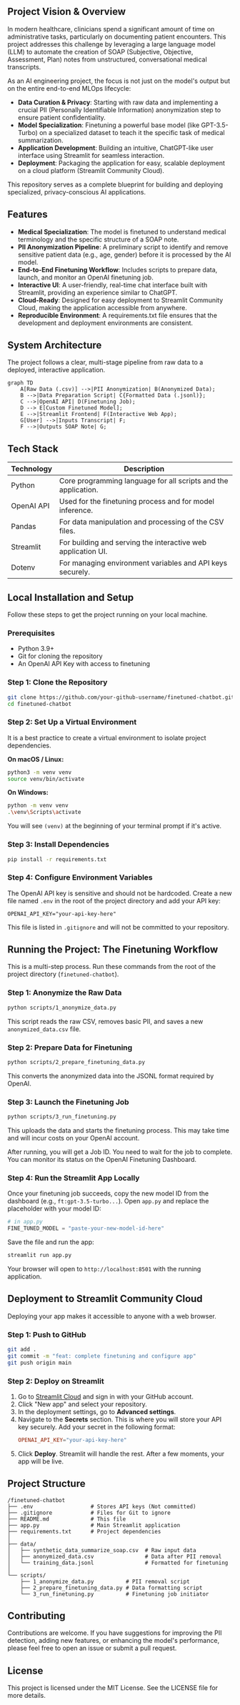 ## Project Vision & Overview

In modern healthcare, clinicians spend a significant amount of time on administrative tasks, particularly on documenting patient encounters. This project addresses this challenge by leveraging a large language model (LLM) to automate the creation of SOAP (Subjective, Objective, Assessment, Plan) notes from unstructured, conversational medical transcripts.

As an AI engineering project, the focus is not just on the model's output but on the entire end-to-end MLOps lifecycle:

- **Data Curation & Privacy**: Starting with raw data and implementing a crucial PII (Personally Identifiable Information) anonymization step to ensure patient confidentiality.
- **Model Specialization**: Finetuning a powerful base model (like GPT-3.5-Turbo) on a specialized dataset to teach it the specific task of medical summarization.
- **Application Development**: Building an intuitive, ChatGPT-like user interface using Streamlit for seamless interaction.
- **Deployment**: Packaging the application for easy, scalable deployment on a cloud platform (Streamlit Community Cloud).

This repository serves as a complete blueprint for building and deploying specialized, privacy-conscious AI applications.

## Features

- **Medical Specialization**: The model is finetuned to understand medical terminology and the specific structure of a SOAP note.
- **PII Anonymization Pipeline**: A preliminary script to identify and remove sensitive patient data (e.g., age, gender) before it is processed by the AI model.
- **End-to-End Finetuning Workflow**: Includes scripts to prepare data, launch, and monitor an OpenAI finetuning job.
- **Interactive UI**: A user-friendly, real-time chat interface built with Streamlit, providing an experience similar to ChatGPT.
- **Cloud-Ready**: Designed for easy deployment to Streamlit Community Cloud, making the application accessible from anywhere.
- **Reproducible Environment**: A requirements.txt file ensures that the development and deployment environments are consistent.

## System Architecture

The project follows a clear, multi-stage pipeline from raw data to a deployed, interactive application.

```mermaid
graph TD
    A[Raw Data (.csv)] -->|PII Anonymization| B(Anonymized Data);
    B -->|Data Preparation Script| C{Formatted Data (.jsonl)};
    C -->|OpenAI API| D(Finetuning Job);
    D --> E[Custom Finetuned Model];
    E -->|Streamlit Frontend| F(Interactive Web App);
    G[User] -->|Inputs Transcript| F;
    F -->|Outputs SOAP Note| G;
```

## Tech Stack

| Technology | Description |
|------------|-------------|
| Python     | Core programming language for all scripts and the application. |
| OpenAI API | Used for the finetuning process and for model inference. |
| Pandas     | For data manipulation and processing of the CSV files. |
| Streamlit  | For building and serving the interactive web application UI. |
| Dotenv     | For managing environment variables and API keys securely. |

## Local Installation and Setup

Follow these steps to get the project running on your local machine.

### Prerequisites
- Python 3.9+
- Git for cloning the repository
- An OpenAI API Key with access to finetuning

### Step 1: Clone the Repository
```bash
git clone https://github.com/your-github-username/finetuned-chatbot.git
cd finetuned-chatbot
```

### Step 2: Set Up a Virtual Environment
It is a best practice to create a virtual environment to isolate project dependencies.

**On macOS / Linux:**
```bash
python3 -m venv venv
source venv/bin/activate
```

**On Windows:**
```bash
python -m venv venv
.\venv\Scripts\activate
```
You will see `(venv)` at the beginning of your terminal prompt if it's active.

### Step 3: Install Dependencies
```bash
pip install -r requirements.txt
```

### Step 4: Configure Environment Variables
The OpenAI API key is sensitive and should not be hardcoded. Create a new file named `.env` in the root of the project directory and add your API key:

```text
OPENAI_API_KEY="your-api-key-here"
```

This file is listed in `.gitignore` and will not be committed to your repository.

## Running the Project: The Finetuning Workflow

This is a multi-step process. Run these commands from the root of the project directory (`finetuned-chatbot`).

### Step 1: Anonymize the Raw Data
```bash
python scripts/1_anonymize_data.py
```
This script reads the raw CSV, removes basic PII, and saves a new `anonymized_data.csv` file.

### Step 2: Prepare Data for Finetuning
```bash
python scripts/2_prepare_finetuning_data.py
```
This converts the anonymized data into the JSONL format required by OpenAI.

### Step 3: Launch the Finetuning Job
```bash
python scripts/3_run_finetuning.py
```
This uploads the data and starts the finetuning process. This may take time and will incur costs on your OpenAI account.

After running, you will get a Job ID. You need to wait for the job to complete. You can monitor its status on the OpenAI Finetuning Dashboard.

### Step 4: Run the Streamlit App Locally
Once your finetuning job succeeds, copy the new model ID from the dashboard (e.g., `ft:gpt-3.5-turbo...`). Open `app.py` and replace the placeholder with your model ID:

```python
# in app.py
FINE_TUNED_MODEL = "paste-your-new-model-id-here"
```

Save the file and run the app:

```bash
streamlit run app.py
```

Your browser will open to `http://localhost:8501` with the running application.

## Deployment to Streamlit Community Cloud

Deploying your app makes it accessible to anyone with a web browser.

### Step 1: Push to GitHub
```bash
git add .
git commit -m "feat: complete finetuning and configure app"
git push origin main
```

### Step 2: Deploy on Streamlit
1. Go to [Streamlit Cloud](https://share.streamlit.io) and sign in with your GitHub account.
2. Click "New app" and select your repository.
3. In the deployment settings, go to **Advanced settings**.
4. Navigate to the **Secrets** section. This is where you will store your API key securely. Add your secret in the following format:
   ```toml
   OPENAI_API_KEY="your-api-key-here"
   ```
5. Click **Deploy**. Streamlit will handle the rest. After a few moments, your app will be live.

## Project Structure

```code
/finetuned-chatbot
├── .env                  # Stores API keys (Not committed)
├── .gitignore            # Files for Git to ignore
├── README.md             # This file
├── app.py                # Main Streamlit application
├── requirements.txt      # Project dependencies
│
├── data/
│   ├── synthetic_data_summarize_soap.csv  # Raw input data
│   ├── anonymized_data.csv                # Data after PII removal
│   └── training_data.jsonl                # Formatted for finetuning
│
└── scripts/
    ├── 1_anonymize_data.py          # PII removal script
    ├── 2_prepare_finetuning_data.py # Data formatting script
    └── 3_run_finetuning.py          # Finetuning job initiator
```

## Contributing

Contributions are welcome. If you have suggestions for improving the PII detection, adding new features, or enhancing the model's performance, please feel free to open an issue or submit a pull request.

## License

This project is licensed under the MIT License. See the LICENSE file for more details.

